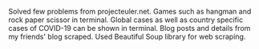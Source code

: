 Solved few problems from projecteuler.net.
Games such as hangman and rock paper scissor in terminal.
Global cases as well as country specific cases of COVID-19 can be shown in terminal. 
Blog posts and details from my friends' blog scraped.
Used Beautiful Soup library for web scraping.
